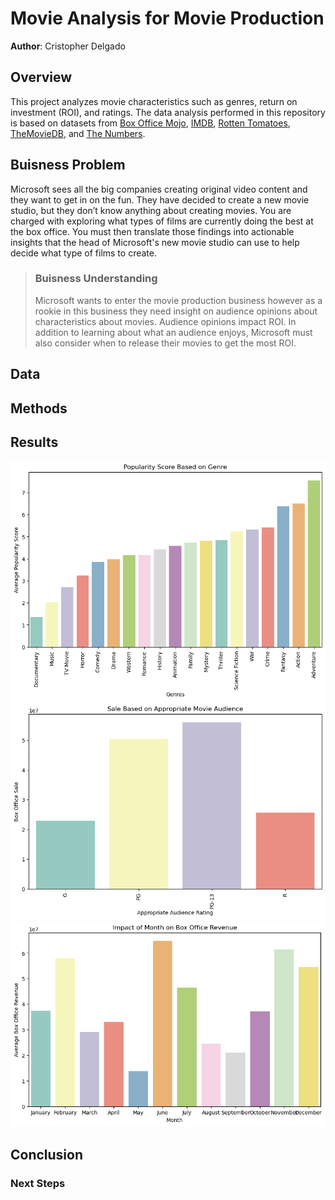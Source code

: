 # Movie Analysis for Movie Production
**Author**: Cristopher Delgado 

## Overview 
This project analyzes movie characteristics such as genres, return on investment (ROI), and ratings. The data analysis performed in this repository is based on datasets from [Box Office Mojo](https://www.boxofficemojo.com/), [IMDB](https://www.imdb.com/), [Rotten Tomatoes](https://www.rottentomatoes.com/), [TheMovieDB](https://www.themoviedb.org/), and [The Numbers](https://www.the-numbers.com/).  
## Buisness Problem
Microsoft sees all the big companies creating original video content and they want to get in on the fun. They have decided to create a new movie studio, but they don’t know anything about creating movies. You are charged with exploring what types of films are currently doing the best at the box office. You must then translate those findings into actionable insights that the head of Microsoft's new movie studio can use to help decide what type of films to create.
> ### Buisness Understanding 
> Microsoft wants to enter the movie production business however as a rookie in this business they need insight on audience opinions about characteristics about movies. Audience opinions impact ROI. In addition to learning about what an audience enjoys, Microsoft must also consider when to release their movies to get the most ROI. 
## Data
## Methods
## Results 
![Popularity Score Based on Genre](images/image.png)
![Sale Based on Approrate Movie Audience](images/image-1.png)
![Sale Basesd on Month](images/image-2.png)
## Conclusion
### Next Steps
